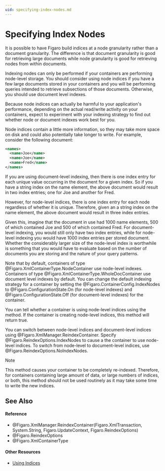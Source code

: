 ```yaml
---
uid: specifying-index-nodes.md
---
```


# Specifying Index Nodes


It is possible to have Figaro build indices at a node granularity rather than a document granularity. The difference is that document granularity is good for retrieving large documents while node granularity is good for retrieving nodes from within documents.

Indexing nodes can only be performed if your containers are performing node-level storage. You should consider using node indices if you have a few large documents stored in your containers and you will be performing queries intended to retrieve subsections of those documents. Otherwise, you should use document level indexes.

Because node indices can actually be harmful to your application's performance, depending on the actual read/write activity on your containers, expect to experiment with your indexing strategy to find out whether node or document indexes work best for you.

Node indices contain a little more information, so they may take more space on disk and could also potentially take longer to write. For example, consider the following document:

``` XML
<names>
  <name>Joe</name>
  <name>Joe</name>
  <name>Fred</name>
</names>
```

If you are using document-level indexing, then there is one index entry for each unique value occurring in the document for a given index. So if you have a string index on the name element, the above document would result in two index entries; one for Joe and another for Fred.


However, for node-level indices, there is one index entry for each node regardless of whether it is unique. Therefore, given an a string index on the name element, the above document would result in three index entries.


Given this, imagine that the document in use had 1000 name elements, 500 of which contained Joe and 500 of which contained Fred. For document-level indexing, you would still only have two index entries, while for node-level indexing you would have 1000 index entries per stored document. Whether the considerably larger size of the node-level index is worthwhile is something that you would have to evaluate based on the number of documents you are storing and the nature of your query patterns.


Note that by default, containers of type @Figaro.XmlContainerType.NodeContainer use node-level indexes. Containers of type @Figaro.XmlContainerType.WholeDocContainer use document level indexes by default. You can change the default indexing strategy for a container by setting the @Figaro.ContainerConfig.IndexNodes to @Figaro.ConfigurationState.On (for node-level indexes) and @Figaro.ConfigurationState.Off (for document-level indexes) for the container.


You can tell whether a container is using node-level indices using the method. If the container is creating node-level indices, this method will return true.


You can switch between node-level indices and document-level indices using @Figaro.XmlManager.ReindexContainer. Specify @Figaro.ReindexOptions.IndexNodes to cause a the container to use node-level indices. To switch from node-level to document-level indices, use @Figaro.ReindexOptions.NoIndexNodes.

>[!NOTE]
>This method causes your container to be completely re-indexed. Therefore, for containers containing large amount of data, or large numbers of indices, or both, this method should not be used routinely as it may take some time to write the new indices.

## See Also


#### Reference
* @Figaro.XmlManager.ReindexContainer(Figaro.XmlTransaction, System.String, Figaro.UpdateContext, Figaro.ReindexOptions)
* @Figaro.ReindexOptions
* @Figaro.XmlContainerType

#### Other Resources
* [Using Indices](xref:using-indices.md)